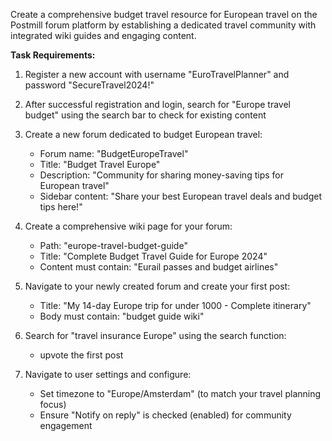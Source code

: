 Create a comprehensive budget travel resource for European travel on the Postmill forum platform by establishing a dedicated travel community with integrated wiki guides and engaging content.

**Task Requirements:**

1. Register a new account with username "EuroTravelPlanner" and password "SecureTravel2024!"

2. After successful registration and login, search for "Europe travel budget" using the search bar to check for existing content

3. Create a new forum dedicated to budget European travel:
   - Forum name: "BudgetEuropeTravel"
   - Title: "Budget Travel Europe"
   - Description: "Community for sharing money-saving tips for European travel"
   - Sidebar content: "Share your best European travel deals and budget tips here!"

4. Create a comprehensive wiki page for your forum:
   - Path: "europe-travel-budget-guide"
   - Title: "Complete Budget Travel Guide for Europe 2024"
   - Content must contain: "Eurail passes and budget airlines"

5. Navigate to your newly created forum and create your first post:
   - Title: "My 14-day Europe trip for under 1000 - Complete itinerary"
   - Body must contain: "budget guide wiki"

6. Search for "travel insurance Europe" using the search function:
   - upvote the first post

7. Navigate to user settings and configure:
   - Set timezone to "Europe/Amsterdam" (to match your travel planning focus)
   - Ensure "Notify on reply" is checked (enabled) for community engagement